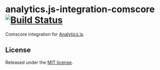 # analytics.js-integration-comscore [![Build Status][ci-badge]][ci-link]

Comscore integration for [Analytics.js][].

## License

Released under the [MIT license](License.md).


[Analytics.js]: https://segment.com/docs/libraries/analytics.js/
[ci-link]: https://circleci.com/gh/segment-integrations/analytics.js-integration-comscore
[ci-badge]: https://circleci.com/gh/segment-integrations/analytics.js-integration-comscore.svg?style=svg
